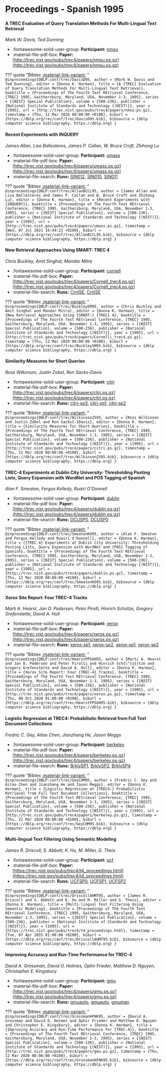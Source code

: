 # Proceedings - Spanish 1995 

#### A TREC Evaluation of Query Translation Methods For Multi-Lingual  Text Retrieval

_Mark W. Davis, Ted Dunning_

- :fontawesome-solid-user-group: **Participant:** [nmsu](./participants.md#nmsu)
- :material-file-pdf-box: **Paper:** [http://trec.nist.gov/pubs/trec4/papers/nmsu.ps.gz](http://trec.nist.gov/pubs/trec4/papers/nmsu.ps.gz)

??? quote "Bibtex [:material-link-variant:](https://dblp.org/rec/conf/trec/DavisD95.bib) "
	```
	@inproceedings{DBLP:conf/trec/DavisD95,
		author = {Mark W. Davis and Ted Dunning},
		editor = {Donna K. Harman},
		title = {A {TREC} Evaluation of Query Translation Methods For Multi-Lingual Text Retrieval},
		booktitle = {Proceedings of The Fourth Text REtrieval Conference, {TREC} 1995, Gaithersburg, Maryland, USA, November 1-3, 1995},
		series = {{NIST} Special Publication},
		volume = {500-236},
		publisher = {National Institute of Standards and Technology {(NIST)}},
		year = {1995},
		url = {http://trec.nist.gov/pubs/trec4/papers/nmsu.ps.gz},
		timestamp = {Thu, 12 Mar 2020 00:00:00 +0100},
		biburl = {https://dblp.org/rec/conf/trec/DavisD95.bib},
		bibsource = {dblp computer science bibliography, https://dblp.org}
	}
	```

#### Recent Experiments with INQUERY

_James Allan, Lisa Ballesteros, James P. Callan, W. Bruce Croft, Zhihong Lu_

- :fontawesome-solid-user-group: **Participant:** [umass](./participants.md#umass)
- :material-file-pdf-box: **Paper:** [http://trec.nist.gov/pubs/trec4/papers/umass.ps.gz](http://trec.nist.gov/pubs/trec4/papers/umass.ps.gz)
- :material-file-search: **Runs:** [SIN012](./runs.md#sin012), [SIN010](./runs.md#sin010), [SIN011](./runs.md#sin011)

??? quote "Bibtex [:material-link-variant:](https://dblp.org/rec/conf/trec/AllanBCCL95.bib) "
	```
	@inproceedings{DBLP:conf/trec/AllanBCCL95,
		author = {James Allan and Lisa Ballesteros and James P. Callan and W. Bruce Croft and Zhihong Lu},
		editor = {Donna K. Harman},
		title = {Recent Experiments with {INQUERY}},
		booktitle = {Proceedings of The Fourth Text REtrieval Conference, {TREC} 1995, Gaithersburg, Maryland, USA, November 1-3, 1995},
		series = {{NIST} Special Publication},
		volume = {500-236},
		publisher = {National Institute of Standards and Technology {(NIST)}},
		year = {1995},
		url = {http://trec.nist.gov/pubs/trec4/papers/umass.ps.gz},
		timestamp = {Wed, 07 Jul 2021 16:44:22 +0200},
		biburl = {https://dblp.org/rec/conf/trec/AllanBCCL95.bib},
		bibsource = {dblp computer science bibliography, https://dblp.org}
	}
	```

#### New Retrieval Approaches Using SMART: TREC 4

_Chris Buckley, Amit Singhal, Mandar Mitra_

- :fontawesome-solid-user-group: **Participant:** [cornell](./participants.md#cornell)
- :material-file-pdf-box: **Paper:** [http://trec.nist.gov/pubs/trec4/papers/Cornell_trec4.ps.gz](http://trec.nist.gov/pubs/trec4/papers/Cornell_trec4.ps.gz)
- :material-file-search: **Runs:** [CrnlSE](./runs.md#crnlse), [CrnlSE](./runs.md#crnlse)

??? quote "Bibtex [:material-link-variant:](https://dblp.org/rec/conf/trec/BuckleySM95.bib) "
	```
	@inproceedings{DBLP:conf/trec/BuckleySM95,
		author = {Chris Buckley and Amit Singhal and Mandar Mitra},
		editor = {Donna K. Harman},
		title = {New Retrieval Approaches Using {SMART:} {TREC} 4},
		booktitle = {Proceedings of The Fourth Text REtrieval Conference, {TREC} 1995, Gaithersburg, Maryland, USA, November 1-3, 1995},
		series = {{NIST} Special Publication},
		volume = {500-236},
		publisher = {National Institute of Standards and Technology {(NIST)}},
		year = {1995},
		url = {http://trec.nist.gov/pubs/trec4/papers/Cornell\_trec4.ps.gz},
		timestamp = {Thu, 12 Mar 2020 00:00:00 +0100},
		biburl = {https://dblp.org/rec/conf/trec/BuckleySM95.bib},
		bibsource = {dblp computer science bibliography, https://dblp.org}
	}
	```

#### Similarity Measures for Short Queries

_Ross Wilkinson, Justin Zobel, Ron Sacks-Davis_

- :fontawesome-solid-user-group: **Participant:** [citri](./participants.md#citri)
- :material-file-pdf-box: **Paper:** [http://trec.nist.gov/pubs/trec4/papers/citri.ps.gz](http://trec.nist.gov/pubs/trec4/papers/citri.ps.gz)
- :material-file-search: **Runs:** [citri-sp3](./runs.md#citri-sp3), [citri-sp1](./runs.md#citri-sp1), [citri-sp2](./runs.md#citri-sp2)

??? quote "Bibtex [:material-link-variant:](https://dblp.org/rec/conf/trec/WilkinsonZS95.bib) "
	```
	@inproceedings{DBLP:conf/trec/WilkinsonZS95,
		author = {Ross Wilkinson and Justin Zobel and Ron Sacks{-}Davis},
		editor = {Donna K. Harman},
		title = {Similarity Measures for Short Queries},
		booktitle = {Proceedings of The Fourth Text REtrieval Conference, {TREC} 1995, Gaithersburg, Maryland, USA, November 1-3, 1995},
		series = {{NIST} Special Publication},
		volume = {500-236},
		publisher = {National Institute of Standards and Technology {(NIST)}},
		year = {1995},
		url = {http://trec.nist.gov/pubs/trec4/papers/citri.ps.gz},
		timestamp = {Thu, 12 Mar 2020 00:00:00 +0100},
		biburl = {https://dblp.org/rec/conf/trec/WilkinsonZS95.bib},
		bibsource = {dblp computer science bibliography, https://dblp.org}
	}
	```

#### TREC-4 Experiments at Dublin City University: Thresholding Posting  Lists, Query Expansion with WordNet and POS Tagging of Spanish

_Alan F. Smeaton, Fergus Kelledy, Ruairi O'Donnell_

- :fontawesome-solid-user-group: **Participant:** [dublin](./participants.md#dublin)
- :material-file-pdf-box: **Paper:** [http://trec.nist.gov/pubs/trec4/papers/dublin.ps.gz](http://trec.nist.gov/pubs/trec4/papers/dublin.ps.gz)
- :material-file-search: **Runs:** [DCUSP0](./runs.md#dcusp0), [DCUSP0](./runs.md#dcusp0)

??? quote "Bibtex [:material-link-variant:](https://dblp.org/rec/conf/trec/SmeatonKO95.bib) "
	```
	@inproceedings{DBLP:conf/trec/SmeatonKO95,
		author = {Alan F. Smeaton and Fergus Kelledy and Ruairi O'Donnell},
		editor = {Donna K. Harman},
		title = {{TREC-4} Experiments at Dublin City University: Thresholding Posting Lists, Query Expansion with WordNet and {POS} Tagging of Spanish},
		booktitle = {Proceedings of The Fourth Text REtrieval Conference, {TREC} 1995, Gaithersburg, Maryland, USA, November 1-3, 1995},
		series = {{NIST} Special Publication},
		volume = {500-236},
		publisher = {National Institute of Standards and Technology {(NIST)}},
		year = {1995},
		url = {http://trec.nist.gov/pubs/trec4/papers/dublin.ps.gz},
		timestamp = {Thu, 12 Mar 2020 00:00:00 +0100},
		biburl = {https://dblp.org/rec/conf/trec/SmeatonKO95.bib},
		bibsource = {dblp computer science bibliography, https://dblp.org}
	}
	```

#### Xerox Site Report: Four TREC-4 Tracks

_Marti A. Hearst, Jan O. Pedersen, Peter Pirolli, Hinrich Schütze, Gregory Grefenstette, David A. Hull_

- :fontawesome-solid-user-group: **Participant:** [xerox](./participants.md#xerox)
- :material-file-pdf-box: **Paper:** [http://trec.nist.gov/pubs/trec4/papers/xerox.ps.gz](http://trec.nist.gov/pubs/trec4/papers/xerox.ps.gz)
- :material-file-search: **Runs:** [xerox-sp1](./runs.md#xerox-sp1), [xerox-sp2](./runs.md#xerox-sp2), [xerox-sp1](./runs.md#xerox-sp1), [xerox-sp2](./runs.md#xerox-sp2)

??? quote "Bibtex [:material-link-variant:](https://dblp.org/rec/conf/trec/HearstPPSGH95.bib) "
	```
	@inproceedings{DBLP:conf/trec/HearstPPSGH95,
		author = {Marti A. Hearst and Jan O. Pedersen and Peter Pirolli and Hinrich Sch{\"{u}}tze and Gregory Grefenstette and David A. Hull},
		editor = {Donna K. Harman},
		title = {Xerox Site Report: Four {TREC-4} Tracks},
		booktitle = {Proceedings of The Fourth Text REtrieval Conference, {TREC} 1995, Gaithersburg, Maryland, USA, November 1-3, 1995},
		series = {{NIST} Special Publication},
		volume = {500-236},
		publisher = {National Institute of Standards and Technology {(NIST)}},
		year = {1995},
		url = {http://trec.nist.gov/pubs/trec4/papers/xerox.ps.gz},
		timestamp = {Thu, 08 Oct 2020 01:00:00 +0200},
		biburl = {https://dblp.org/rec/conf/trec/HearstPPSGH95.bib},
		bibsource = {dblp computer science bibliography, https://dblp.org}
	}
	```

#### Logistic Regression at TREC4: Probabilistic Retrieval from Full  Text Document Collections

_Fredric C. Gey, Aitao Chen, Jianzhang He, Jason Meggs_

- :fontawesome-solid-user-group: **Participant:** [berkeley](./participants.md#berkeley)
- :material-file-pdf-box: **Paper:** [http://trec.nist.gov/pubs/trec4/papers/berkeley.ps.gz](http://trec.nist.gov/pubs/trec4/papers/berkeley.ps.gz)
- :material-file-search: **Runs:** [BrklySP1](./runs.md#brklysp1), [BrklySP2](./runs.md#brklysp2), [BrklySP4](./runs.md#brklysp4)

??? quote "Bibtex [:material-link-variant:](https://dblp.org/rec/conf/trec/GeyCHM95.bib) "
	```
	@inproceedings{DBLP:conf/trec/GeyCHM95,
		author = {Fredric C. Gey and Aitao Chen and Jianzhang He and Jason Meggs},
		editor = {Donna K. Harman},
		title = {Logistic Regression at {TREC4:} Probabilistic Retrieval from Full Text Document Collections},
		booktitle = {Proceedings of The Fourth Text REtrieval Conference, {TREC} 1995, Gaithersburg, Maryland, USA, November 1-3, 1995},
		series = {{NIST} Special Publication},
		volume = {500-236},
		publisher = {National Institute of Standards and Technology {(NIST)}},
		year = {1995},
		url = {http://trec.nist.gov/pubs/trec4/papers/berkeley.ps.gz},
		timestamp = {Thu, 12 Mar 2020 00:00:00 +0100},
		biburl = {https://dblp.org/rec/conf/trec/GeyCHM95.bib},
		bibsource = {dblp computer science bibliography, https://dblp.org}
	}
	```

#### Multi-lingual Text Filtering Using Semantic Modeling

_James R. Driscoll, S. Abbott, K. Hu, M. Miller, G. Theis_

- :fontawesome-solid-user-group: **Participant:** [ucf](./participants.md#ucf)
- :material-file-pdf-box: **Paper:** [https://trec.nist.gov/pubs/trec4/t4_proceedings.html](https://trec.nist.gov/pubs/trec4/t4_proceedings.html)
- :material-file-search: **Runs:** [UCFSP0](./runs.md#ucfsp0), [UCFSP1](./runs.md#ucfsp1), [UCFSP2](./runs.md#ucfsp2)

??? quote "Bibtex [:material-link-variant:](https://dblp.org/rec/conf/trec/DriscollAHMT95.bib) "
	```
	@inproceedings{DBLP:conf/trec/DriscollAHMT95,
		author = {James R. Driscoll and S. Abbott and K. Hu and M. Miller and G. Theis},
		editor = {Donna K. Harman},
		title = {Multi-lingual Text Filtering Using Semantic Modeling},
		booktitle = {Proceedings of The Fourth Text REtrieval Conference, {TREC} 1995, Gaithersburg, Maryland, USA, November 1-3, 1995},
		series = {{NIST} Special Publication},
		volume = {500-236},
		publisher = {National Institute of Standards and Technology {(NIST)}},
		year = {1995},
		url = {https://trec.nist.gov/pubs/trec4/t4_proceedings.html},
		timestamp = {Tue, 07 Apr 2015 01:00:00 +0200},
		biburl = {https://dblp.org/rec/conf/trec/DriscollAHMT95.bib},
		bibsource = {dblp computer science bibliography, https://dblp.org}
	}
	```

#### Improving Accuracy and Run-Time Performance for TREC-4

_David A. Grossman, David O. Holmes, Ophir Frieder, Matthew D. Nguyen, Christopher E. Kingsbury_

- :fontawesome-solid-user-group: **Participant:** [gmu](./participants.md#gmu)
- :material-file-pdf-box: **Paper:** [http://trec.nist.gov/pubs/trec4/papers/gmu.ps.gz](http://trec.nist.gov/pubs/trec4/papers/gmu.ps.gz)
- :material-file-search: **Runs:** [gmuauto](./runs.md#gmuauto), [gmuauto](./runs.md#gmuauto), [gmuman](./runs.md#gmuman)

??? quote "Bibtex [:material-link-variant:](https://dblp.org/rec/conf/trec/GrossmanHFNK95.bib) "
	```
	@inproceedings{DBLP:conf/trec/GrossmanHFNK95,
		author = {David A. Grossman and David O. Holmes and Ophir Frieder and Matthew D. Nguyen and Christopher E. Kingsbury},
		editor = {Donna K. Harman},
		title = {Improving Accuracy and Run-Time Performance for {TREC-4}},
		booktitle = {Proceedings of The Fourth Text REtrieval Conference, {TREC} 1995, Gaithersburg, Maryland, USA, November 1-3, 1995},
		series = {{NIST} Special Publication},
		volume = {500-236},
		publisher = {National Institute of Standards and Technology {(NIST)}},
		year = {1995},
		url = {http://trec.nist.gov/pubs/trec4/papers/gmu.ps.gz},
		timestamp = {Thu, 12 Mar 2020 00:00:00 +0100},
		biburl = {https://dblp.org/rec/conf/trec/GrossmanHFNK95.bib},
		bibsource = {dblp computer science bibliography, https://dblp.org}
	}
	```

